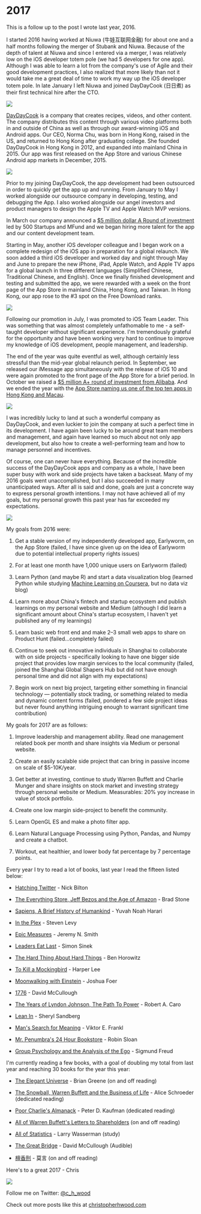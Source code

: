 
# 2017

This is a follow up to the post I wrote last year, 2016.

I started 2016 having worked at Niuwa (牛娃互联网金融) for about one and a half months following the merger of Stubank and Niuwa. Because of the depth of talent at Niuwa and since I entered via a merger, I was relatively low on the iOS developer totem pole (we had 5 developers for one app). Although I was able to learn a lot from the company's use of Agile and their good development practices, I also realized that more likely than not it would take me a great deal of time to work my way up the iOS developer totem pole. In late January I left Niuwa and joined DayDayCook (日日煮) as their first technical hire after the CTO.

![](https://cdn-images-1.medium.com/max/2560/1*0rgYadIe0rL8F0XrffR1yw.jpeg)

[DayDayCook](https://www.daydaycook.com.cn/daydaycook/website/EN/index.html) is a company that creates recipes, videos, and other content. The company distributes this content through various video platforms both in and outside of China as well as through our award-winning iOS and Android apps. Our CEO, Norma Chu, was born in Hong Kong, raised in the US, and returned to Hong Kong after graduating college. She founded DayDayCook in Hong Kong in 2012, and expanded into mainland China in 2015. Our app was first released on the App Store and various Chinese Android app markets in December, 2015.

![](https://cdn-images-1.medium.com/max/2000/1*G7vZM2a7C8QxQuB5Dd-kVg.jpeg)

Prior to my joining DayDayCook, the app development had been outsourced in order to quickly get the app up and running. From January to May I worked alongside our outsource company in developing, testing, and debugging the App. I also worked alongside our angel investors and product managers to design the Apple TV and Apple Watch MVP versions.

In March our company announced a [$5 million dollar A Round of investment](http://www.scmp.com/tech/start-ups/article/1927081/day-day-cook-how-hong-kong-hobbyist-chef-plans-ride-e-commerce) led by 500 Startups and MFund and we began hiring more talent for the app and our content development team.

Starting in May, another iOS developer colleague and I began work on a complete redesign of the iOS app in preparation for a global relaunch. We soon added a third iOS developer and worked day and night through May and June to prepare the new iPhone, iPad, Apple Watch, and Apple TV apps for a global launch in three different languages (Simplified Chinese, Traditional Chinese, and English). Once we finally finished development and testing and submitted the app, we were rewarded with a week on the front page of the App Store in mainland China, Hong Kong, and Taiwan. In Hong Kong, our app rose to the #3 spot on the Free Download ranks.

![](https://cdn-images-1.medium.com/max/2000/1*lIUSZTwoSqqHN0hf8ghRRw.jpeg)

Following our promotion in July, I was promoted to iOS Team Leader. This was something that was almost completely unfathomable to me - a self-taught developer without significant experience. I'm tremendously grateful for the opportunity and have been working very hard to continue to improve my knowledge of iOS development, people management, and leadership.

The end of the year was quite eventful as well, although certainly less stressful than the mid-year global relaunch period. In September, we released our iMessage app simultaneously with the release of iOS 10 and were again promoted to the front page of the App Store for a brief period. In October we raised a [$5 million A+ round of investment from Alibaba](http://www.marketing-interactive.com/alibaba-entrepreneurs-fund-picks-daydaycook-grana-and-nosh/). And we ended the year with the [App Store naming us one of the top ten apps in Hong Kong and Macau](https://developer.apple.com/app-store/best-of-2016/developers/).

![](https://cdn-images-1.medium.com/max/5116/1*wKWiyPd0rdS6mNkzp1TAQQ.png)

I was incredibly lucky to land at such a wonderful company as DayDayCook, and even luckier to join the company at such a perfect time in its development. I have again been lucky to be around great team members and management, and again have learned so much about not only app development, but also how to create a well-performing team and how to manage personnel and incentives.

Of course, one can never have everything. Because of the incredible success of the DayDayCook apps and company as a whole, I have been super busy with work and side projects have taken a backseat. Many of my 2016 goals went unaccomplished, but I also succeeded in many unanticipated ways. After all is said and done, goals are just a concrete way to express personal growth intentions. I may not have achieved all of my goals, but my personal growth this past year has far exceeded my expectations.

![](https://cdn-images-1.medium.com/max/2000/1*hIOxjYvY_efv-ISZhhzIwg.jpeg)

My goals from 2016 were:

1. Get a stable version of my independently developed app, Earlyworm, on the App Store (failed, I have since given up on the idea of Earlyworm due to potential intellectual property rights issues)

1. For at least one month have 1,000 unique users on Earlyworm (failed)

1. Learn Python (and maybe R) and start a data visualization blog (learned Python while studying [Machine Learning on Coursera](https://www.coursera.org/learn/ml-foundations/home/welcome), but no data viz blog)

1. Learn more about China's fintech and startup ecosystem and publish learnings on my personal website and Medium (although I did learn a significant amount about China's startup ecosystem, I haven't yet published any of my learnings)

1. Learn basic web front end and make 2–3 small web apps to share on Product Hunt (failed...completely failed)

1. Continue to seek out innovative individuals in Shanghai to collaborate with on side projects - specifically looking to have one bigger side project that provides low margin services to the local community (failed, joined the Shanghai Global Shapers Hub but did not have enough personal time and did not align with my expectations)

1. Begin work on next big project, targeting either something in financial technology — potentially stock trading, or something related to media and dynamic content forms (failed, pondered a few side project ideas but never found anything intriguing enough to warrant significant time contribution)

My goals for 2017 are as follows:

1. Improve leadership and management ability. Read one management related book per month and share insights via Medium or personal website.

1. Create an easily scalable side project that can bring in passive income on scale of $5-10K/year.

1. Get better at investing, continue to study Warren Buffett and Charlie Munger and share insights on stock market and investing strategy through personal website or Medium. Measurables: 20% yoy increase in value of stock portfolio.

1. Create one low margin side-project to benefit the community.

1. Learn OpenGL ES and make a photo filter app.

1. Learn Natural Language Processing using Python, Pandas, and Numpy and create a chatbot.

1. Workout, eat healthier, and lower body fat percentage by 7 percentage points.

Every year I try to read a lot of books, last year I read the fifteen listed below:

* [Hatching Twitter](https://www.amazon.com/gp/product/1591847087/ref=as_li_tl?ie=UTF8&camp=1789&creative=9325&creativeASIN=1591847087&linkCode=as2&tag=christopherhw-20&linkId=2e5ccda4c5f8b145f0dcccf0ab911984) - Nick Bilton

* [The Everything Store, Jeff Bezos and the Age of Amazon](https://www.amazon.com/gp/product/0316219282/ref=as_li_tl?ie=UTF8&tag=christopherhw-20&camp=1789&creative=9325&linkCode=as2&creativeASIN=0316219282&linkId=e7fcdb6c630c1cecb0c587e83756480e) - Brad Stone

* [Sapiens, A Brief History of Humankind](https://www.amazon.com/gp/product/0062316095/ref=as_li_tl?ie=UTF8&tag=christopherhw-20&camp=1789&creative=9325&linkCode=as2&creativeASIN=0062316095&linkId=3aa00aeb8d9bf110b7517810bb51d755) - Yuvah Noah Harari

* [In the Plex](https://www.amazon.com/gp/product/1416596585/ref=as_li_tl?ie=UTF8&tag=christopherhw-20&camp=1789&creative=9325&linkCode=as2&creativeASIN=1416596585&linkId=ab958b0e88afce499b87c90f22cb5799) - Steven Levy

* [Epic Measures](https://www.amazon.com/gp/product/0062237500/ref=as_li_tl?ie=UTF8&tag=christopherhw-20&camp=1789&creative=9325&linkCode=as2&creativeASIN=0062237500&linkId=fdf89890bab38ee3ea40c8cd4eaf66a2) - Jeremy N. Smith

* [Leaders Eat Last](https://www.amazon.com/gp/product/1591845327/ref=as_li_tl?ie=UTF8&tag=christopherhw-20&camp=1789&creative=9325&linkCode=as2&creativeASIN=1591845327&linkId=8e9f7532542ecce56dc522023e94461f) - Simon Sinek

* [The Hard Thing About Hard Things](https://www.amazon.com/gp/product/0062273205/ref=as_li_tl?ie=UTF8&tag=christopherhw-20&camp=1789&creative=9325&linkCode=as2&creativeASIN=0062273205&linkId=b63199cb52dc6ae51b63cb04c39681f4) - Ben Horowitz

* [To Kill a Mockingbird](https://www.amazon.com/gp/product/0446310786/ref=as_li_tl?ie=UTF8&tag=christopherhw-20&camp=1789&creative=9325&linkCode=as2&creativeASIN=0446310786&linkId=3c41b81ad91958b36621b2126ce34375) - Harper Lee

* [Moonwalking with Einstein](https://www.amazon.com/gp/product/0143120530/ref=as_li_tl?ie=UTF8&tag=christopherhw-20&camp=1789&creative=9325&linkCode=as2&creativeASIN=0143120530&linkId=1d44684a1f4960aa3934279553a11037) - Joshua Foer

* [1776](https://www.amazon.com/gp/product/0743226720/ref=as_li_tl?ie=UTF8&tag=christopherhw-20&camp=1789&creative=9325&linkCode=as2&creativeASIN=0743226720&linkId=d4f59373545462f0f3090dd03e3b0f15) - David McCullough

* [The Years of Lyndon Johnson, The Path To Power](https://www.amazon.com/gp/product/0679729453/ref=as_li_tl?ie=UTF8&tag=christopherhw-20&camp=1789&creative=9325&linkCode=as2&creativeASIN=0679729453&linkId=95ccc84fd59b6206ffba2cb9aab96151) - Robert A. Caro

* [Lean In](https://www.amazon.com/gp/product/0385349947/ref=as_li_tl?ie=UTF8&tag=christopherhw-20&camp=1789&creative=9325&linkCode=as2&creativeASIN=0385349947&linkId=a259c7c16068cc893b88abbf60f75908) - Sheryl Sandberg

* [Man's Search for Meaning](https://www.amazon.com/gp/product/080701429X/ref=as_li_tl?ie=UTF8&tag=christopherhw-20&camp=1789&creative=9325&linkCode=as2&creativeASIN=080701429X&linkId=ba9cb2f98599131509574565107d77f2) - Viktor E. Frankl

* [Mr. Penumbra's 24 Hour Bookstore](https://www.amazon.com/gp/product/1250037751/ref=as_li_tl?ie=UTF8&tag=christopherhw-20&camp=1789&creative=9325&linkCode=as2&creativeASIN=1250037751&linkId=95cd0ac3fb069274e3ab87c996381cad) - Robin Sloan

* [Group Psychology and the Analysis of the Ego](https://www.amazon.com/gp/product/0393007707/ref=as_li_tl?ie=UTF8&tag=christopherhw-20&camp=1789&creative=9325&linkCode=as2&creativeASIN=0393007707&linkId=d18d123d7d8c7ac4ad5fc7fa9dc9845a) - Sigmund Freud

I'm currently reading a few books, with a goal of doubling my total from last year and reaching 30 books for the year this year:

* [The Elegant Universe](https://www.amazon.com/gp/product/039333810X/ref=as_li_tl?ie=UTF8&tag=christopherhw-20&camp=1789&creative=9325&linkCode=as2&creativeASIN=039333810X&linkId=e76723429ec279c0a8925a8fae030a13) - Brian Greene (on and off reading)

* [The Snowball, Warren Buffett and the Business of Life](https://www.amazon.com/gp/product/0553384619/ref=as_li_tl?ie=UTF8&tag=christopherhw-20&camp=1789&creative=9325&linkCode=as2&creativeASIN=0553384619&linkId=43a38101229c33c65ed48e5f9d3cabfa) - Alice Schroeder (dedicated reading)

* [Poor Charlie's Almanack](https://www.amazon.com/gp/product/1578645018/ref=as_li_tl?ie=UTF8&tag=christopherhw-20&camp=1789&creative=9325&linkCode=as2&creativeASIN=1578645018&linkId=611d4c04b42939cf39b9a8635cf55d0d) - Peter D. Kaufman (dedicated reading)

* [All of Warren Buffett's Letters to Shareholders](http://www.berkshirehathaway.com/letters/letters.html) (on and off reading)

* [All of Statistics](https://www.amazon.com/gp/product/0387402721/ref=as_li_tl?ie=UTF8&tag=christopherhw-20&camp=1789&creative=9325&linkCode=as2&creativeASIN=0387402721&linkId=9c569f048b6eafb7acc04b73b4d9b8ac) - Larry Wasserman (study)

* [The Great Bridge](https://www.amazon.com/gp/product/067145711X/ref=as_li_tl?ie=UTF8&tag=christopherhw-20&camp=1789&creative=9325&linkCode=as2&creativeASIN=067145711X&linkId=872a0cea17c2dbd54aff64d6d5fdb202) - David McCullough (Audible)

* [檀香刑](https://www.amazon.com/gp/product/B009PTQ8MQ/ref=as_li_tl?ie=UTF8&tag=christopherhw-20&camp=1789&creative=9325&linkCode=as2&creativeASIN=B009PTQ8MQ&linkId=2aaa9f1c114f132c174a7b84dd072db7) - 莫言 (on and off reading)

Here's to a great 2017 - Chris

![](https://cdn-images-1.medium.com/max/2560/1*Fe2wT7PlzfQTjfMK4n0Sug.jpeg)

Follow me on Twitter: [@c_h_wood](https://twitter.com/C_H_Wood)

Check out more posts like this at [christopherhwood.com](http://christopherhwood.com)
